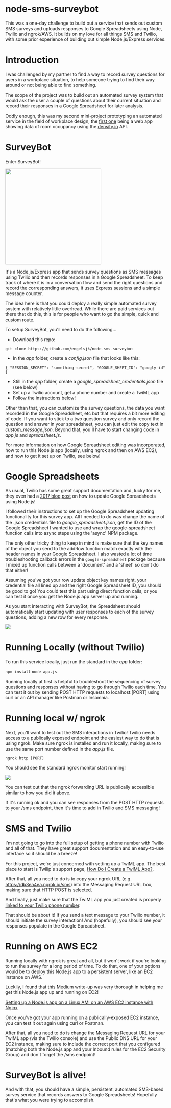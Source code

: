 # node-sms-surveybot
This was a one-day challenge to build out a service that sends out custom SMS surveys and uploads responses to Google Spreadsheets using Node, Twilio and ngrok/AWS. It builds on my love for all things SMS and Twilio, with some prior experience of building out simple Node.js/Express services. 

# Introduction
I was challenged by my partner to find a way to record survey questions for users in a workplace situation, to help someone trying to find their way around or not being able to find something. 

The scope of the project was to build out an automated survey system that would ask the user a couple of questions about their current situation and record their responses in a Google Spreadsheet for later analysis. 

Oddly enough, this was my second mini-project prototyping an automated service in the field of workplace design, the [first one]([](https://github.com/engelsjk/web-demo-density-rooms)) being a web app showing data of room occupancy using the [density.io](https://www.density.io/) API. 

# SurveyBot
Enter SurveyBot! 

<img src="images/surveybot.png" width="300"/>

It's a Node.js/Express app that sends survey questions as SMS messages using Twilio and then records responses in a Google Spreadsheet. To keep track of where it is in a conversation flow and send the right questions and record the corresponding answers, it uses Express sessions and a simple message counter. 

The idea here is that you could deploy a really simple automated survey system with relatively little overhead. While there are paid services out there that do this, this is for people who want to go the simple, quick and custom route.

To setup SurveyBot, you'll need to do the following... 

* Download this repo:

`git clone https://github.com/engelsjk/node-sms-surveybot`
 
* In the *app* folder, create a *config.json* file that looks like this:

`
{
	"SESSION_SECRET": "something-secret",
	"GOOGLE_SHEET_ID": "googly-id"
}
`

* Still in the *app* folder, create a *google_spreadsheet_credentials.json* file (see below)
* Set up a Twilio account, get a phone number and create a TwiML app
* Follow the instructions below!

Other than that, you can customize the survey questions, the data you want recorded in the Google Spreadsheet, etc but that requires a bit more editing of code. If you want to stick to a two question survey and only record the question and answer in your spreadsheet, you can just edit the copy text in *custom_message.json*. Beyond that, you'll have to start changing code in *app.js* and *spreadsheet.js*. 

For more information on how Google Spreadsheet editing was incorporated, how to run this Node.js app (locally, using ngrok and then on AWS EC2), and how to get it set up on Twilio, see below!

# Google Spreadsheets 
As usual, Twilio has some great support documentation and, lucky for me, they even had a [2017 blog post](https://www.twilio.com/blog/2017/03/google-spreadsheets-and-javascriptnode-js.html) on how to update Google Spreadsheets using Node.js! 

I followed their instructions to set up the Google Spreadsheet updating functionality for this survey app. All I needed to do was change the name of the .json credentials file to *google_spreadsheet.json*, get the ID of the Google Spreadsheet I wanted to use and wrap the google-spreadsheet function calls into async steps using the 'async' NPM package.

The only other tricky thing to keep in mind is make sure that the key names of the object you send to the addRow function match exactly with the header names in your Google Spreadsheet. I also wasted a lot of time troubleshooting callback errors in the `google-spreadsheet` package because I mixed up function calls between a 'document' and a 'sheet' so don't do that either!

Assuming you've got your row update object key names right, your credential file all lined up and the right Google Spreadsheet ID, you should be good to go! You could test this part using direct function calls, or you can test it once you get the Node.js app server up and running.

As you start interacting with SurveyBot, the Spreadsheet should automatically start updating with user responses to each of the survey questions, adding a new row for every response.

![](images/survey-data.png)

# Running Locally (without Twilio)
To run this service locally, just run the standard in the *app* folder:

`npm install`
`node app.js`

Running locally at first is helpful to troubleshoot the sequencing of survey questions and responses without having to go through Twilio each time.  You can test it out by sending POST HTTP requests to localhost:[PORT] using curl or an API manager like Postman or Insomnia. 

# Running local w/ ngrok
Next, you'll want to test out the SMS interactions in Twilio! Twilio needs access to a publically exposed endpoint and the easiest way to do that is using ngrok. Make sure ngrok is installed and run it locally, making sure to use the same port number defined in the *app.js* file.

`ngrok http [PORT]`

You should see the standard ngrok monitor start running!

![](images/ngrok.png)

You can test out that the ngrok forwarding URL is publically accessible similar to how you did it above.

If it's running ok and you can see responses from the POST HTTP requests to your /sms endpoint, then it's time to add in Twilio and SMS messaging!

# SMS and Twilio
I'm not going to go into the full setup of getting a phone number with Twilio and all of that. They have great support documentation and an easy-to-use interface so it should be a breeze!

For this project, we're just concerned with setting up a TwiML app. The best place to start is Twilip's support page, [How Do I Create a TwiML App?](https://support.twilio.com/hc/en-us/articles/223180928-How-Do-I-Create-a-TwiML-App-). 

After that, all you need to do is to copy your ngrok URL (e.g. https://db3ea4ea.ngrok.io/sms) into the Messaging Request URL box, making sure that HTTP POST is selected.

And finally, just make sure that the TwiML app you just created is properly [linked to your Twilio phone number](https://support.twilio.com/hc/en-us/articles/223136047-Configuring-Phone-Numbers-to-Receive-SMS-Messages#twimlbin). 

That should be about it! If you send a text message to your Twilio number, it should initiate the survey interaction! And (hopefully), you should see your responses populate in the Google Spreadsheet.

# Running on AWS EC2
Running locally with ngrok is great and all, but it won't work if you're looking to run the survey for a long period of time. To do that, one of your options would be to deploy this Node.js app to a persistent server, like an EC2 instance on AWS.

Luckily, I found that this Medium write-up was very thorough in helping me get this Node.js app up and running on EC2! 

[Setting up a Node.js app on a Linux AMI on an AWS EC2 instance with Nginx](https://medium.com/@nishankjaintdk/setting-up-a-node-js-app-on-a-linux-ami-on-an-aws-ec2-instance-with-nginx-59cbc1bcc68c)

Once you've got your app running on a publically-exposed EC2 instance, you can test it out again using curl or Postman. 

After that, all you need to do is change the Messaging Request URL for your TwiML app (via the Twilio console) and use the Public DNS URL for your EC2 instance, making sure to include the correct port that you configured (matching both the Node.js app and your Inbound rules for the EC2 Security Group) and don't forget the /sms endpoint!

# SurveyBot is alive!
And with that, you should have a simple, persistent, automated SMS-based survey service that records answers to Google Spreadsheets! Hopefully that's what you were trying to accomplish.

